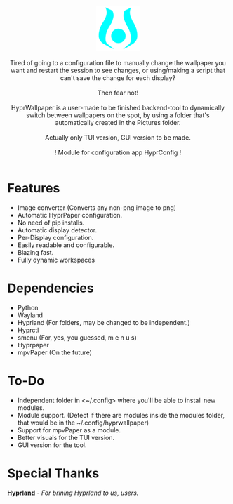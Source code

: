 <div align = center>

<img src="Assets/hyprwallpaper-header.svg" width="100" height="100" alt="hyprwallpaper">
<br><br>
Tired of going to a configuration file to manually change the wallpaper you want and restart the session to see changes, or using/making a script that can't save the change for each display? <br><br>
Then fear not!<br><br>
HyprWallpaper is a user-made to be finished backend-tool to dynamically switch between wallpapers on the spot, by using a folder that's automatically created in the Pictures folder.<br><br>
Actually only TUI version, GUI version to be made. <br><br>
! Module for configuration app HyprConfig !
<br>

<br>

</div>

# Features

- Image converter (Converts any non-png image to png)
- Automatic HyprPaper configuration.
- No need of pip installs.
- Automatic display detector.
- Per-Display configuration.
- Easily readable and configurable.
- Blazing fast.
- Fully dynamic workspaces

# Dependencies
- Python
- Wayland
- Hyprland (For folders, may be changed to be independent.)
- Hyprctl
- smenu (For, yes, you guessed, m e n u s)
- Hyprpaper
- mpvPaper (On the future)

# To-Do
- Independent folder in <~/.config> where you'll be able to install new modules.
- Module support. (Detect if there are modules inside the modules folder, that would be in the ~/.config/hyprwallpaper)
- Support for mpvPaper as a module.
- Better visuals for the TUI version.
- GUI version for the tool.

# Special Thanks

**[Hyprland]** - *For brining Hyprland to us, users.*

<!----------------------------------{ Thanks }--------------------------------->

[Hyprland]: https://github.com/hyprwm/Hyprland
